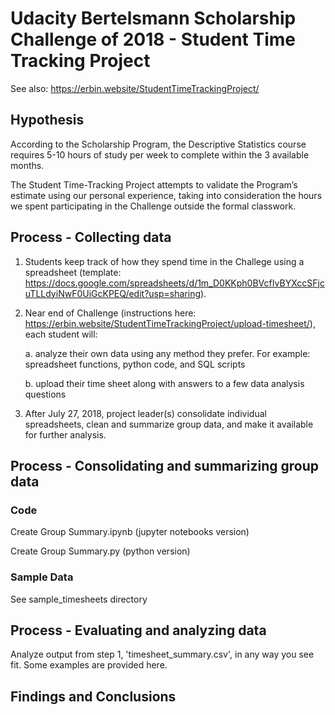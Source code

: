# Udacity Bertelsmann Scholarship Challenge of 2018 - Student Time Tracking Project
See also: https://erbin.website/StudentTimeTrackingProject/

## Hypothesis
According to the Scholarship Program, the Descriptive Statistics course requires 5-10 hours of study per week to complete within the 3 available months.

The Student Time-Tracking Project attempts to validate the Program’s estimate using our personal experience, taking into consideration the hours we spent participating in the Challenge outside the formal classwork.

## Process - Collecting data
1. Students keep track of how they spend time in the Challege using a spreadsheet (template: https://docs.google.com/spreadsheets/d/1m_D0KKph0BVcfIvBYXccSFjcuTLLdyiNwF0UiGcKPEQ/edit?usp=sharing).
2. Near end of Challenge (instructions here: https://erbin.website/StudentTimeTrackingProject/upload-timesheet/), each student will:

   a. analyze their own data using any method they prefer. For example: spreadsheet functions, python code, and SQL scripts
   
   b. upload their time sheet along with answers to a few data analysis questions 
   
3. After July 27, 2018, project leader(s) consolidate individual spreadsheets, clean and summarize group data, and make it available for further analysis.

## Process - Consolidating and summarizing group data
### Code
Create Group Summary.ipynb (jupyter notebooks version)

Create Group Summary.py (python version)

### Sample Data
See sample_timesheets directory

## Process - Evaluating and analyzing data
Analyze output from step 1, 'timesheet_summary.csv', in any way you see fit. Some examples are provided here.

## Findings and Conclusions
